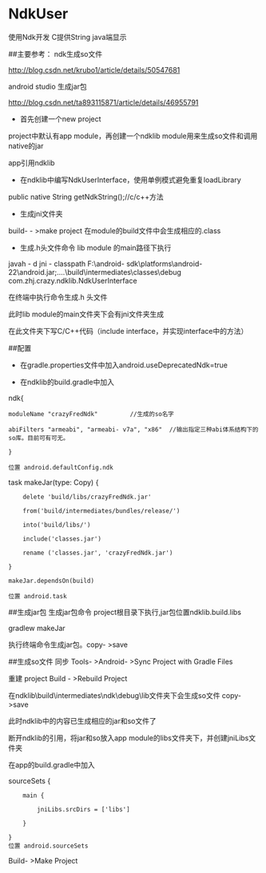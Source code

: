 # NdkUser
使用Ndk开发 C提供String java端显示

##主要参考：
ndk生成so文件

http://blog.csdn.net/krubo1/article/details/50547681

android studio 生成jar包

http://blog.csdn.net/ta893115871/article/details/46955791

- 首先创建一个new project

project中默认有app module，再创建一个ndklib module用来生成so文件和调用native的jar

app引用ndklib

- 在ndklib中编写NdkUserInterface，使用单例模式避免重复loadLibrary

 public native String getNdkString();//c/c++方法


- 生成jni文件夹

build- - >make project 在module的build文件中会生成相应的.class


- 生成.h头文件命令 lib module 的main路径下执行

javah - d jni - classpath F:\android- sdk\platforms\android- 22\android.jar;..\..\build\intermediates\classes\debug com.zhj.crazy.ndklib.NdkUserInterface


在终端中执行命令生成.h 头文件

此时lib module的main文件夹下会有jni文件夹生成

在此文件夹下写C/C++代码（include interface，并实现interface中的方法）

##配置
- 在gradle.properties文件中加入android.useDeprecatedNdk=true

- 在ndklib的build.gradle中加入

 ndk{

    moduleName "crazyFredNdk"         //生成的so名字

    abiFilters "armeabi", "armeabi- v7a", "x86"  //输出指定三种abi体系结构下的so库。目前可有可无。

    }

    位置 android.defaultConfig.ndk

  task makeJar(type: Copy) {

        delete 'build/libs/crazyFredNdk.jar'

        from('build/intermediates/bundles/release/')

        into('build/libs/')

        include('classes.jar')

        rename ('classes.jar', 'crazyFredNdk.jar')

    }

    makeJar.dependsOn(build)

    位置 android.task

##生成jar包
生成jar包命令 project根目录下执行,jar包位置ndklib.build.libs

gradlew makeJar

执行终端命令生成jar包。copy- >save


##生成so文件
同步 Tools- >Android- >Sync Project with Gradle Files

重建 project Build - >Rebuild Project

在ndklib\build\intermediates\ndk\debug\lib文件夹下会生成so文件 copy- >save


此时ndklib中的内容已生成相应的jar和so文件了

断开ndklib的引用，将jar和so放入app module的libs文件夹下，并创建jniLibs文件夹

在app的build.gradle中加入

 sourceSets {

        main {

            jniLibs.srcDirs = ['libs']

        }

    }
    位置 android.sourceSets
    
Build- >Make Project


